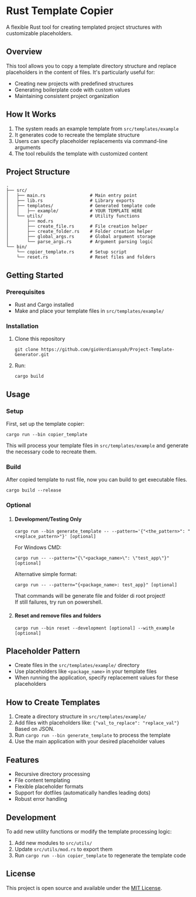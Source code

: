 # Rust Template Copier

A flexible Rust tool for creating templated project structures with customizable placeholders.

## Overview

This tool allows you to copy a template directory structure and replace placeholders in the content of files. It's particularly useful for:

- Creating new projects with predefined structures
- Generating boilerplate code with custom values
- Maintaining consistent project organization

## How It Works

1. The system reads an example template from `src/templates/example`
2. It generates code to recreate the template structure
3. Users can specify placeholder replacements via command-line arguments
4. The tool rebuilds the template with customized content

## Project Structure

```
.
├── src/
│   ├── main.rs                 # Main entry point
│   ├── lib.rs                  # Library exports
│   ├── templates/              # Generated template code
│   │   ├── example/            # YOUR TEMPLATE HERE
│   └── utils/                  # Utility functions
│       ├── mod.rs
│       ├── create_file.rs      # File creation helper
│       ├── create_folder.rs    # Folder creation helper
│       ├── global_args.rs      # Global argument storage
│       └── parse_args.rs       # Argument parsing logic
└── bin/
    └── copier_template.rs      # Setup script
    └── reset.rs                # Reset files and folders
```

## Getting Started

### Prerequisites

- Rust and Cargo installed
- Make and place your template files in `src/templates/example/`

### Installation

1. Clone this repository
   ```
   git clone https://github.com/gioVerdiansyah/Project-Template-Generator.git
   ```
2. Run:
   ```
   cargo build
   ```

## Usage
### Setup

First, set up the template copier:

```
cargo run --bin copier_template
```

This will process your template files in `src/templates/example` and generate the necessary code to recreate them.

### Build
After copied template to rust file, now you can build to get executable files.
```
cargo build --release
```

### Optional
1. #### Development/Testing Only
   ```
   cargo run --bin generate_template -- --pattern='{"<the_pattern>": "<replace_pattern>"}' [optional]
   ```
   For Windows CMD:<br>
   ```
   cargo run -- --pattern="{\"<package_name>\": \"test_app\"}" [optional]
   ```
   Alternative simple format:<br>
   ```
   cargo run -- --pattern="{<package_name>: test_app}" [optional]
   ```
   That commands will be generate file and folder di root project!<br>
   If still failures, try run on powershell.
2. #### Reset and remove files and folders
   ```
   cargo run --bin reset --development [optional] --with_example [optional]
   ```

## Placeholder Pattern

- Create files in the `src/templates/example/` directory
- Use placeholders like `<package_name>` in your template files
- When running the application, specify replacement values for these placeholders


## How to Create Templates

1. Create a directory structure in `src/templates/example/`
2. Add files with placeholders like:
   `{"val_to_replace": "replace_val"}`
   Based on JSON.
4. Run `cargo run --bin generate_template` to process the template
5. Use the main application with your desired placeholder values

## Features

- Recursive directory processing
- File content templating
- Flexible placeholder formats
- Support for dotfiles (automatically handles leading dots)
- Robust error handling

## Development

To add new utility functions or modify the template processing logic:

1. Add new modules to `src/utils/`
2. Update `src/utils/mod.rs` to export them
3. Run `cargo run --bin copier_template` to regenerate the template code

## License

This project is open source and available under the [MIT License](https://github.com/gioVerdiansyah/Project-Template-Generator/blob/main/LICENSE).
